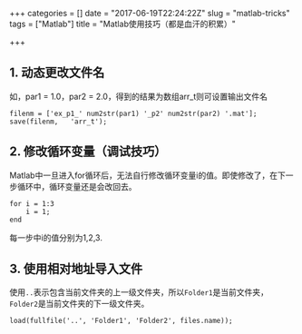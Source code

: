 +++
categories = []
date = "2017-06-19T22:24:22Z"
slug = "matlab-tricks"
tags = ["Matlab"]
title = "Matlab使用技巧（都是血汗的积累）"

+++
## 1. 动态更改文件名

如，par1 = 1.0，par2 = 2.0，得到的结果为数组arr_t则可设置输出文件名

```
filenm = ['ex_p1_' num2str(par1) '_p2' num2str(par2) '.mat'];
save(filenm,   'arr_t');
```
## 2. 修改循环变量（调试技巧）
Matlab中一旦进入for循环后，无法自行修改循环变量i的值。即使修改了，在下一步循环中，循环变量还是会改回去。

```
for i = 1:3
    i = 1;
end
```
每一步中i的值分别为1,2,3.

## 3. 使用相对地址导入文件
使用`..`表示包含当前文件夹的上一级文件夹，所以`Folder1`是当前文件夹，`Folder2`是当前文件夹的下一级文件夹。

	load(fullfile('..', 'Folder1', 'Folder2', files.name));